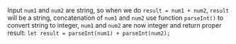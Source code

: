 Input `num1` and `num2` are string, so when we do `result = num1 + num2`, `result` will be a string, concatenation of `num1` and `num2`
use function `parseInt()` to convert string to integer, `num1` and `num2` are now integer and return proper result: `let result = parseInt(num1) + parseInt(num2);`